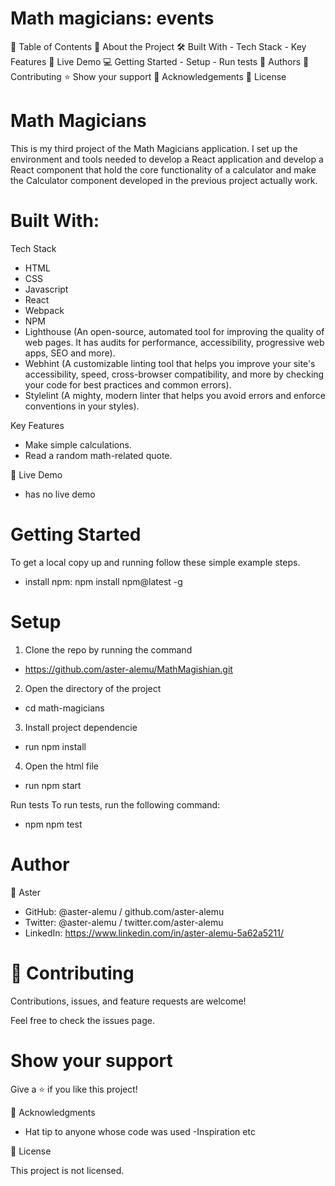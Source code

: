 # Math magicians: events

📗 Table of Contents
  📖 About the Project
  🛠 Built With
      - Tech Stack
      - Key Features
  🚀 Live Demo
  💻 Getting Started
      - Setup
      - Run tests
  👥 Authors
  🤝 Contributing
  ⭐️ Show your support
  🙏 Acknowledgements
  📝 License

# Math Magicians

This is my third project of the Math Magicians application. I set up the environment and tools needed to develop a React application and develop a React component that hold the core functionality of a calculator and make the Calculator component developed in the previous project actually work. 

# Built With: 

Tech Stack

  - HTML
  - CSS
  - Javascript
  - React
  - Webpack
  - NPM
  - Lighthouse (An open-source, automated tool for improving the quality of web pages. It has audits for performance, accessibility, progressive web apps, SEO and more).
  - Webhint (A customizable linting tool that helps you improve your site's accessibility, speed, cross-browser compatibility, and more by checking your code for best practices and common errors).
  - Stylelint (A mighty, modern linter that helps you avoid errors and enforce conventions in your styles).

Key Features

  - Make simple calculations.
  - Read a random math-related quote.

🚀 Live Demo

  - has no live demo

# Getting Started

To get a local copy up and running follow these simple example steps.
- install npm: npm install npm@latest -g

# Setup

1. Clone the repo by running the command

- https://github.com/aster-alemu/MathMagishian.git

2. Open the directory of the project

- cd math-magicians

3. Install project dependencie

- run npm install

4. Open the html file

  - run npm start

Run tests
To run tests, run the following command:
  - npm
  npm test


# Author

👤 Aster
- GitHub: @aster-alemu / github.com/aster-alemu
- Twitter: @aster-alemu / twitter.com/aster-alemu
- LinkedIn: https://www.linkedin.com/in/aster-alemu-5a62a5211/

# 🤝 Contributing
Contributions, issues, and feature requests are welcome!

Feel free to check the issues page.

# Show your support
Give a ⭐️ if you like this project!

🙏 Acknowledgments

- Hat tip to anyone whose code was used
-Inspiration etc

📝 License

This project is not licensed.
